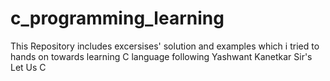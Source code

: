 # c_programming_learning
This Repository includes excersises' solution and examples which i tried to hands on towards learning C language following Yashwant Kanetkar Sir's Let Us C
